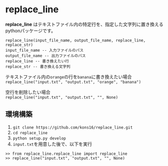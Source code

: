 replace_line
========================
<B>replace_line</B> はテキストファイル内の特定行を、指定した文字列に置き換えるpythonパッケージです。

```
replace_line(input_file_name, output_file_name, replace_line, replace_str)  
input_file_name -- 入力ファイルのパス  
output_file_name -- 出力ファイルのパス  
replace_line -- 書き換えたい行  
replace_str -- 書き換える文字列
```

テキストファイル内の`orange`の行を`banana`に書き換えたい場合  
`replace_line("input.txt", "output.txt", "orange", "banana")`  

空行を削除したい場合  
`replace_line("input.txt", "output.txt", "", None)`


## 環境構築
1. `git clone https://github.com/kons16/replace_line.git`
1. `cd replace_line`
1. `python setup.py develop`
1. `input.txt`を用意した後で、以下を実行
```
>> from replace_line.replace_line import replace_line
>> replace_line("input.txt", "output.txt", "", None)
```
